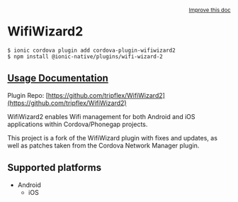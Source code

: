 <a style="float:right;font-size:12px;" href="http://github.com/danielsogl/awesome-cordova-plugins/edit/master/src/@awesome-cordova-plugins/plugins/wifi-wizard-2/index.ts#L18">
  Improve this doc
</a>

# WifiWizard2

```
$ ionic cordova plugin add cordova-plugin-wifiwizard2
$ npm install @ionic-native/plugins/wifi-wizard-2
```

## [Usage Documentation](https://ionicframework.com/docs/native/wifi-wizard-2/)

Plugin Repo: [https://github.com/tripflex/WifiWizard2](https://github.com/tripflex/WifiWizard2)

WifiWizard2 enables Wifi management for both Android and iOS applications within Cordova/Phonegap projects.

This project is a fork of the WifiWizard plugin with fixes and updates, as well as patches taken from the Cordova Network Manager plugin.

## Supported platforms

- Android
  - iOS
  


